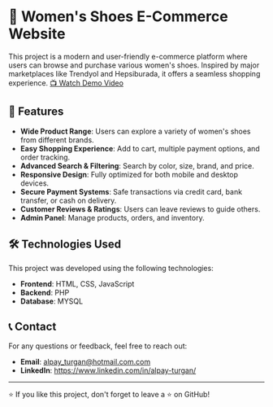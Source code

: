 # 👠 Women's Shoes E-Commerce Website

This project is a modern and user-friendly e-commerce platform where users can browse and purchase various women's shoes. Inspired by major marketplaces like Trendyol and Hepsiburada, it offers a seamless shopping experience.
[📺 Watch Demo Video](https://youtu.be/MAYK2KW3NCQ)
## 🚀 Features
- **Wide Product Range**: Users can explore a variety of women's shoes from different brands.
- **Easy Shopping Experience**: Add to cart, multiple payment options, and order tracking.
- **Advanced Search & Filtering**: Search by color, size, brand, and price.
- **Responsive Design**: Fully optimized for both mobile and desktop devices.
- **Secure Payment Systems**: Safe transactions via credit card, bank transfer, or cash on delivery.
- **Customer Reviews & Ratings**: Users can leave reviews to guide others.
- **Admin Panel**: Manage products, orders, and inventory.

## 🛠️ Technologies Used
This project was developed using the following technologies:
- **Frontend**: HTML, CSS, JavaScript
- **Backend**: PHP
- **Database**: MYSQL



## 📞 Contact
For any questions or feedback, feel free to reach out:
- **Email**: alpay_turgan@hotmail.com.com
- **LinkedIn**: https://www.linkedin.com/in/alpay-turgan/

---

⭐ If you like this project, don't forget to leave a ⭐ on GitHub!

